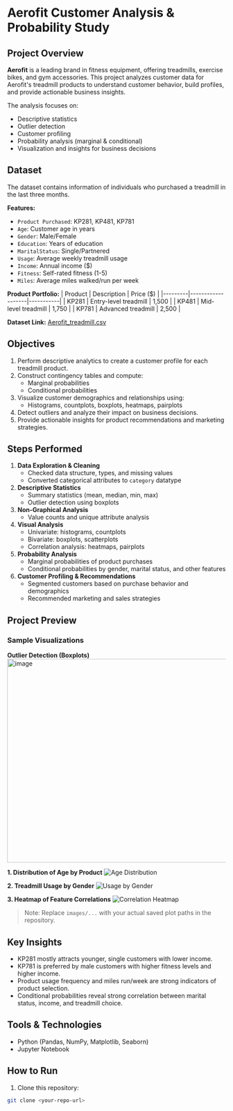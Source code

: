 # Aerofit Customer Analysis & Probability Study

## Project Overview
**Aerofit** is a leading brand in fitness equipment, offering treadmills, exercise bikes, and gym accessories. This project analyzes customer data for Aerofit's treadmill products to understand customer behavior, build profiles, and provide actionable business insights.  

The analysis focuses on:
- Descriptive statistics
- Outlier detection
- Customer profiling
- Probability analysis (marginal & conditional)
- Visualization and insights for business decisions

## Dataset
The dataset contains information of individuals who purchased a treadmill in the last three months.

**Features:**
- `Product Purchased`: KP281, KP481, KP781
- `Age`: Customer age in years
- `Gender`: Male/Female
- `Education`: Years of education
- `MaritalStatus`: Single/Partnered
- `Usage`: Average weekly treadmill usage
- `Income`: Annual income ($)
- `Fitness`: Self-rated fitness (1-5)
- `Miles`: Average miles walked/run per week

**Product Portfolio:**
| Product | Description          | Price ($) |
|---------|-------------------|-----------|
| KP281   | Entry-level treadmill | 1,500     |
| KP481   | Mid-level treadmill   | 1,750     |
| KP781   | Advanced treadmill    | 2,500     |

**Dataset Link:** [Aerofit_treadmill.csv](https://drive.google.com/file/d/1NBk1TFkK4NeKdodR2DxIdBp2Mk1mh4AS/view?usp=drive_link)

## Objectives
1. Perform descriptive analytics to create a customer profile for each treadmill product.
2. Construct contingency tables and compute:
   - Marginal probabilities
   - Conditional probabilities
3. Visualize customer demographics and relationships using:
   - Histograms, countplots, boxplots, heatmaps, pairplots
4. Detect outliers and analyze their impact on business decisions.
5. Provide actionable insights for product recommendations and marketing strategies.

## Steps Performed
1. **Data Exploration & Cleaning**
   - Checked data structure, types, and missing values
   - Converted categorical attributes to `category` datatype
2. **Descriptive Statistics**
   - Summary statistics (mean, median, min, max)
   - Outlier detection using boxplots
3. **Non-Graphical Analysis**
   - Value counts and unique attribute analysis
4. **Visual Analysis**
   - Univariate: histograms, countplots
   - Bivariate: boxplots, scatterplots
   - Correlation analysis: heatmaps, pairplots
5. **Probability Analysis**
   - Marginal probabilities of product purchases
   - Conditional probabilities by gender, marital status, and other features
6. **Customer Profiling & Recommendations**
   - Segmented customers based on purchase behavior and demographics
   - Recommended marketing and sales strategies

## Project Preview
### Sample Visualizations
**Outlier Detection (Boxplots)**
<img width="630" height="469" alt="image" src="https://github.com/user-attachments/assets/d23bea19-659f-44ac-a2ba-f9ad08fa8908" />

**1. Distribution of Age by Product**
![Age Distribution](images/age_distribution.png)

**2. Treadmill Usage by Gender**
![Usage by Gender](images/usage_gender.png)

**3. Heatmap of Feature Correlations**
![Correlation Heatmap](images/correlation_heatmap.png)

> Note: Replace `images/...` with your actual saved plot paths in the repository.

## Key Insights
- KP281 mostly attracts younger, single customers with lower income.
- KP781 is preferred by male customers with higher fitness levels and higher income.
- Product usage frequency and miles run/week are strong indicators of product selection.
- Conditional probabilities reveal strong correlation between marital status, income, and treadmill choice.

## Tools & Technologies
- Python (Pandas, NumPy, Matplotlib, Seaborn)
- Jupyter Notebook

## How to Run
1. Clone this repository:
```bash
git clone <your-repo-url>
